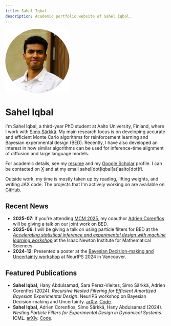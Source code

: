 ```yaml
---
title: Sahel Iqbal
description: Academic portfolio website of Sahel Iqbal.
---
```


<div class="profile">
  <img alt="Profile picture." src="images/profile-pic.png" />
  <h1>Sahel Iqbal</h1>
</div>

I'm Sahel Iqbal, a third-year PhD student at Aalto University, Finland, where I
work with [Simo Särkkä](https://users.aalto.fi/~ssarkka/). My main
research focus is on developing accurate and efficient Monte Carlo algorithms
for reinforcement learning and Bayesian experimental design (BED). Recently, I
have also developed an interest in how similar algorithms can be used for
inference-time alignment of diffusion and large language models.

For academic details, see my [resume](/files/cv_sahel_iqbal.pdf) and my [Google
Scholar](https://scholar.google.com/citations?user=KP7mJUgAAAAJ&hl=en) profile.
I can be contacted on [X](https://x.com/sahel_iqbal) and at my email
sahel[dot]iqbal[at]aalto[dot]fi.

Outside work, my time is mostly taken up by reading, lifting weights, and
writing JAX code. The projects that I'm actively working on are available on
[GitHub](https://github.com/Sahel13).

## Recent News

- **2025-07**: If you're attending [MCM
  2025](https://ccbatiit.github.io/mcm2025/), my coauthor [Adrien
  Corenflos](https://adriencorenflos.github.io/) will be giving a talk on our
  joint work on BED.
- **2025-06**: I will be giving a talk on using particle filters for BED at the
  _[Accelerating statistical inference and experimental design with machine
  learning workshop](https://www.newton.ac.uk/event/rclw03/)_ at the Isaac Newton
  Institute for Mathematical Sciences.
- **2024-12**: Presented a poster at the [Bayesian Decision-making and
  Uncertainty workshop](https://gp-seminar-series.github.io/neurips-2024/) at
  NeurIPS 2024 in Vancouver.

## Featured Publications

- **Sahel Iqbal**, Hany Abdulsamad, Sara Pérez-Vieites, Simo Särkkä, Adrien Corenflos (2024). _Recursive Nested Filtering for Efficient Amortized Bayesian Experimental Design_. NeurIPS workshop on Bayesian Decision-making and Uncertainty. [arXiv](https://arxiv.org/abs/2409.05354). [Code](https://github.com/Sahel13/InsideOutNPF.jl).
- **Sahel Iqbal**, Adrien Corenflos, Simo Särkkä, Hany Abdulsamad (2024). _Nesting Particle Filters for Experimental Design in Dynamical Systems_. ICML. [arXiv](https://arxiv.org/abs/2402.07868). [Code](https://github.com/Sahel13/InsideOutSMC.jl).
